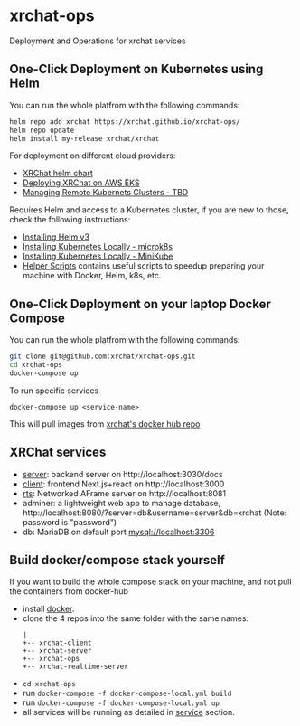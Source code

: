 # xrchat-ops
Deployment and Operations for xrchat services

## One-Click Deployment on Kubernetes using Helm

You can run the whole platfrom with the following commands:
``` bash
helm repo add xrchat https://xrchat.github.io/xrchat-ops/
helm repo update
helm install my-release xrchat/xrchat
```

For deployment on different cloud providers:

- [XRChat helm chart](xrchat/)
- [Deploying XRChat on AWS EKS](docs/deploy_on_eks.md)
- [Managing Remote Kubernets Clusters - TBD](docs/managing_remote_kubernets.md)

Requires Helm and access to a Kubernetes cluster, if you are new to those, check the following instructions:

- [Installing Helm v3](https://www.digitalocean.com/community/tutorials/how-to-install-software-on-kubernetes-clusters-with-the-helm-3-package-manager)
- [Installing Kubernetes Locally - microk8s](https://ubuntu.com/tutorials/install-a-local-kubernetes-with-microk8s#2-deploying-microk8s)
- [Installing Kubernetes Locally - MiniKube](https://minikube.sigs.k8s.io/docs/start/)
- [Helper Scripts](scripts/) contains useful scripts to speedup preparing your machine with Docker, Helm, k8s, etc.

## One-Click Deployment on your laptop Docker Compose

You can run the whole platfrom with the following commands:
``` bash
git clone git@github.com:xrchat/xrchat-ops.git
cd xrchat-ops
docker-compose up
```
To run specific services
```
docker-compose up <service-name>
```

This will pull images from [xrchat's docker hub repo](https://hub.docker.com/u/xrchat)

## XRChat services

- [server](https://github.com/xrchat/xrchat-server): backend server on http://localhost:3030/docs
- [client](https://github.com/xrchat/xrchat-client): frontend Next.js+react on http://localhost:3000
- [rts](https://github.com/xrchat/xrchat-realtime-server): Networked AFrame server on http://localhost:8081
- adminer: a lightweight web app to manage database, http://localhost:8080/?server=db&username=server&db=xrchat  (Note: password is "password")
- db: MariaDB on default port [mysql://localhost:3306]() 

## Build docker/compose stack yourself

If you want to build the whole compose stack on your machine, and not pull the containers from docker-hub

- install [docker](https://docs.docker.com/get-docker/).
- clone the 4 repos into the same folder with the same names:
    ```
    |
    +-- xrchat-client
    +-- xrchat-server
    +-- xrchat-ops
    +-- xrchat-realtime-server
    ```
- `cd xrchat-ops`
- run `docker-compose -f docker-compose-local.yml build`
- run `docker-compose -f docker-compose-local.yml up`
- all services will be running as detailed in [service](Services) section.

